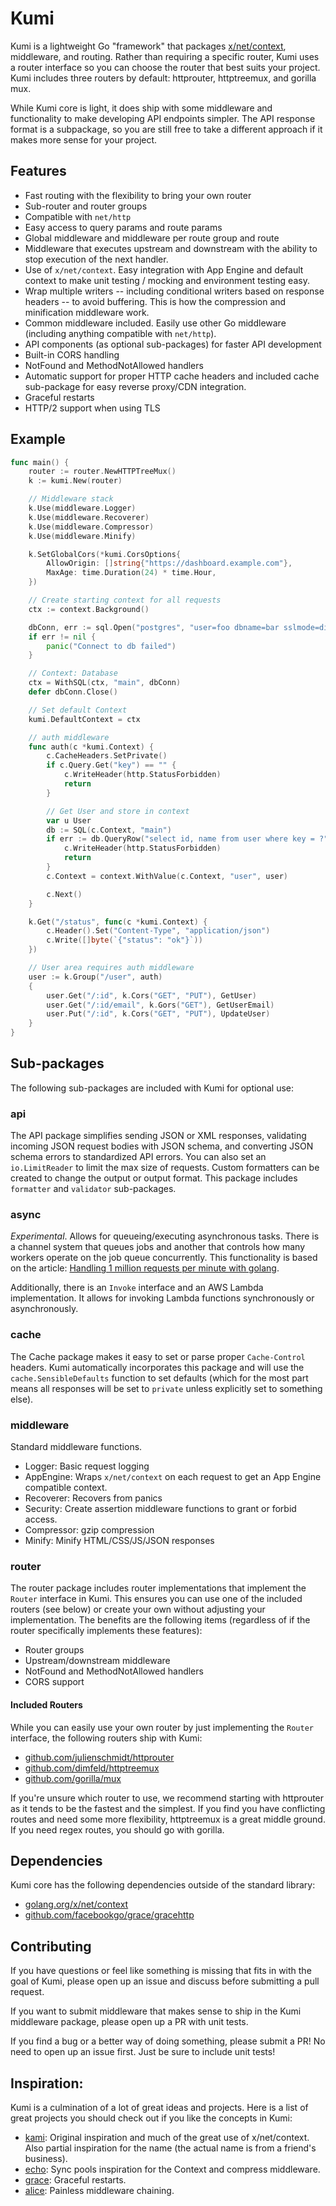 # Kumi
Kumi is a lightweight Go "framework" that packages [x/net/context](https://godoc.org/golang.org/x/net/context),
middleware, and routing. Rather than requiring a specific router, Kumi uses a
router interface so you can choose the router that best suits your project.
Kumi includes three routers by default: httprouter, httptreemux, and gorilla mux.

While Kumi core is light, it does ship with some middleware and functionality
to make developing API endpoints simpler. The API response format is
a subpackage, so you are still free to take a different approach if it makes
more sense for your project.

## Features
 * Fast routing with the flexibility to bring your own router
 * Sub-router and router groups
 * Compatible with ```net/http```
 * Easy access to query params and route params
 * Global middleware and middleware per route group and route
 * Middleware that executes upstream and downstream with the ability to
 stop execution of the next handler.
 * Use of ```x/net/context```. Easy integration with App Engine and default
 context to make unit testing / mocking and environment testing easy.
 * Wrap multiple writers -- including conditional writers based on response headers --
  to avoid buffering. This is how the compression and minification middleware work.
 * Common middleware included. Easily use other Go middleware (including anything
     compatible with ```net/http```).
 * API components (as optional sub-packages) for faster API development
 * Built-in CORS handling
 * NotFound and MethodNotAllowed handlers
 * Automatic support for proper HTTP cache headers and included cache sub-package
 for easy reverse proxy/CDN integration.
 * Graceful restarts
 * HTTP/2 support when using TLS

## Example
```go
func main() {
	router := router.NewHTTPTreeMux()
	k := kumi.New(router)

	// Middleware stack
    k.Use(middleware.Logger)
	k.Use(middleware.Recoverer)
	k.Use(middleware.Compressor)
	k.Use(middleware.Minify)

    k.SetGlobalCors(*kumi.CorsOptions{
        AllowOrigin: []string{"https://dashboard.example.com"},
        MaxAge: time.Duration(24) * time.Hour,
    })

    // Create starting context for all requests
    ctx := context.Background()

	dbConn, err := sql.Open("postgres", "user=foo dbname=bar sslmode=disable")
	if err != nil {
		panic("Connect to db failed")
	}

	// Context: Database
	ctx = WithSQL(ctx, "main", dbConn)
	defer dbConn.Close()

    // Set default Context
    kumi.DefaultContext = ctx

    // auth middleware
    func auth(c *kumi.Context) {
        c.CacheHeaders.SetPrivate()
        if c.Query.Get("key") == "" {
            c.WriteHeader(http.StatusForbidden)
            return
        }

        // Get User and store in context
        var u User
        db := SQL(c.Context, "main")
        if err := db.QueryRow("select id, name from user where key = ?", c.Query.Get("key")).Scan(&u.ID, &u.Name); err != nil {
            c.WriteHeader(http.StatusForbidden)
            return
        }
        c.Context = context.WithValue(c.Context, "user", user)

        c.Next()
    }

	k.Get("/status", func(c *kumi.Context) {
		c.Header().Set("Content-Type", "application/json")
		c.Write([]byte(`{"status": "ok"}`))
	})

    // User area requires auth middleware
    user := k.Group("/user", auth)
    {
        user.Get("/:id", k.Cors("GET", "PUT"), GetUser)
        user.Get("/:id/email", k.Gors("GET"), GetUserEmail)
        user.Put("/:id", k.Cors("GET", "PUT"), UpdateUser)
    }
}
```

## Sub-packages
The following sub-packages are included with Kumi for optional use:

### api
The API package simplifies sending JSON or XML responses, validating incoming JSON request bodies with JSON schema, and converting JSON schema errors to standardized API errors. You can also set an ```io.LimitReader``` to limit the max size of requests. Custom formatters can be created to change the output or output format. This package includes ```formatter``` and ```validator``` sub-packages.

### async
*Experimental*. Allows for queueing/executing asynchronous tasks. There is a channel system that queues jobs and another that controls how many workers operate on the job queue concurrently. This functionality is based on the article: [Handling 1 million requests per minute with golang](http://marcio.io/2015/07/handling-1-million-requests-per-minute-with-golang/).

Additionally, there is an ```Invoke``` interface and an AWS Lambda implementation. It allows for invoking Lambda functions synchronously or asynchronously.

### cache
The Cache package makes it easy to set or parse proper ```Cache-Control``` headers. Kumi automatically incorporates this package and will use the ```cache.SensibleDefaults``` function to set defaults (which for the most part means all responses will be set to ```private``` unless explicitly set to something else).

### middleware
Standard middleware functions.

 * Logger: Basic request logging
 * AppEngine: Wraps ```x/net/context``` on each request to get an App Engine compatible
 context.
 * Recoverer: Recovers from panics
 * Security: Create assertion middleware functions to grant or forbid access.
 * Compressor: gzip compression
 * Minify: Minify HTML/CSS/JS/JSON responses

### router
The router package includes router implementations that implement the ```Router``` interface in Kumi. This ensures you can use one of the included routers (see below) or create your own without adjusting your implementation. The benefits are the following items (regardless of if the router specifically implements these features):

 * Router groups
 * Upstream/downstream middleware
 * NotFound and MethodNotAllowed handlers
 * CORS support

#### Included Routers
While you can easily use your own router by just implementing the ```Router``` interface, the following routers ship with Kumi:

 * [github.com/julienschmidt/httprouter](https://github.com/julienschmidt/httprouter)
 * [github.com/dimfeld/httptreemux](https://github.com/dimfeld/httptreemux)
 * [github.com/gorilla/mux](https://github.com/gorilla/mux)

If you're unsure which router to use, we recommend starting with httprouter as it
tends to be the fastest and the simplest. If you find you have conflicting routes and
need some more flexibility, httptreemux is a great middle ground. If you need regex routes,
you should go with gorilla.

## Dependencies
 Kumi core has the following dependencies outside of the standard library:

  * [golang.org/x/net/context](https://golang.org/x/net/context)
  * [github.com/facebookgo/grace/gracehttp](github.com/facebookgo/grace/gracehttp)

## Contributing
  If you have questions or feel like something is missing that fits in with the goal of Kumi,
  please open up an issue and discuss before submitting a pull request.

  If you want to submit middleware that makes sense to ship in the Kumi middleware
  package, please open up a PR with unit tests.

  If you find a bug or a better way of doing something, please submit a PR! No need to
  open up an issue first. Just be sure to include unit tests!

## Inspiration:
Kumi is a culmination of a lot of great ideas and projects. Here is
a list of great projects you should check out if you like the concepts in Kumi:

 * [kami](https://github.com/guregu/kami): Original inspiration and much of the
 great use of x/net/context. Also partial inspiration for the name (the actual
 name is from a friend's business).
 * [echo](https://github.com/labstack/echo): Sync pools inspiration for the Context
 and compress middleware.
 * [grace](https://github.com/facebookgo/grace): Graceful restarts.
 * [alice](https://github.com/justinas/alice): Painless middleware chaining.
